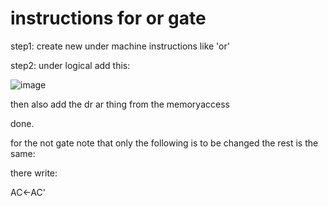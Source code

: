 # instructions for or gate


step1: create new under machine instructions like 'or'

step2: under logical add this:

![image](https://github.com/tanaymalik/cpusim/assets/86181483/68e876a8-a263-41f5-a6fd-ae98fba8b259)

then also add the dr ar thing from the memoryaccess

done.


for the not gate note that only the following is to be changed the rest is the same:

there write:


AC<-AC'
